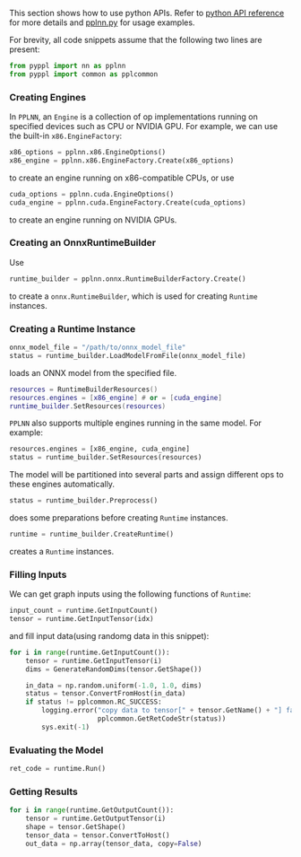 This section shows how to use python APIs. Refer to [python API reference](python-api-reference.md) for more details and [pplnn.py](../../tools/pplnn.py) for usage examples.

For brevity, all code snippets assume that the following two lines are present:

```python
from pyppl import nn as pplnn
from pyppl import common as pplcommon
```

### Creating Engines

In `PPLNN`, an `Engine` is a collection of op implementations running on specified devices such as CPU or NVIDIA GPU. For example, we can use the built-in `x86.EngineFactory`:

```python
x86_options = pplnn.x86.EngineOptions()
x86_engine = pplnn.x86.EngineFactory.Create(x86_options)
```

to create an engine running on x86-compatible CPUs, or use

```python
cuda_options = pplnn.cuda.EngineOptions()
cuda_engine = pplnn.cuda.EngineFactory.Create(cuda_options)
```

to create an engine running on NVIDIA GPUs.

### Creating an OnnxRuntimeBuilder

Use

```python
runtime_builder = pplnn.onnx.RuntimeBuilderFactory.Create()
```

to create a `onnx.RuntimeBuilder`, which is used for creating `Runtime` instances.

### Creating a Runtime Instance

```python
onnx_model_file = "/path/to/onnx_model_file"
status = runtime_builder.LoadModelFromFile(onnx_model_file)
```

loads an ONNX model from the specified file.

```lua
resources = RuntimeBuilderResources()
resources.engines = [x86_engine] # or = [cuda_engine]
runtime_builder.SetResources(resources)
```

`PPLNN` also supports multiple engines running in the same model. For example:

```python
resources.engines = [x86_engine, cuda_engine]
status = runtime_builder.SetResources(resources)
```

The model will be partitioned into several parts and assign different ops to these engines automatically.

```python
status = runtime_builder.Preprocess()
```

does some preparations before creating `Runtime` instances.

```python
runtime = runtime_builder.CreateRuntime()
```

creates a `Runtime` instances.

### Filling Inputs

We can get graph inputs using the following functions of `Runtime`:

```python
input_count = runtime.GetInputCount()
tensor = runtime.GetInputTensor(idx)
```

and fill input data(using randomg data in this snippet):

```python
for i in range(runtime.GetInputCount()):
    tensor = runtime.GetInputTensor(i)
    dims = GenerateRandomDims(tensor.GetShape())

    in_data = np.random.uniform(-1.0, 1.0, dims)
    status = tensor.ConvertFromHost(in_data)
    if status != pplcommon.RC_SUCCESS:
        logging.error("copy data to tensor[" + tensor.GetName() + "] failed: " +
                      pplcommon.GetRetCodeStr(status))
        sys.exit(-1)
```

### Evaluating the Model

```python
ret_code = runtime.Run()
```

### Getting Results

```python
for i in range(runtime.GetOutputCount()):
    tensor = runtime.GetOutputTensor(i)
    shape = tensor.GetShape()
    tensor_data = tensor.ConvertToHost()
    out_data = np.array(tensor_data, copy=False)
```

